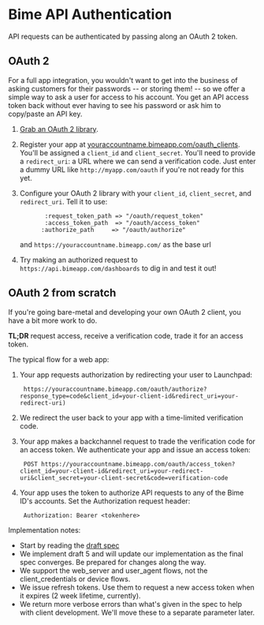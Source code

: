 Bime API Authentication
============================

API requests can be authenticated by passing along an OAuth 2 token.

OAuth 2
-------

For a full app integration, you wouldn't want to get into the business of asking
customers for their passwords -- or storing them! -- so we offer a simple way to
ask a user for access to his account. You get an API access token back without
ever having to see his password or ask him to copy/paste an API key.

1. [Grab an OAuth 2 library](http://oauth.net/code/).
2. Register your app at [youraccountname.bimeapp.com/oauth_clients](https://youraccountname.bimeapp.com/oauth_clients). You'll be assigned a `client_id` and `client_secret`. You'll need to provide a `redirect_uri`: a URL where we can send a verification code. Just enter a dummy URL like `http://myapp.com/oauth` if you're not ready for this yet.
3. Configure your OAuth 2 library with your `client_id`, `client_secret`, and `redirect_uri`. Tell it to use:

              :request_token_path => "/oauth/request_token"
              :access_token_path  => "/oauth/access_token"
      	     :authorize_path     => "/oauth/authorize"
                    
   and `https://youraccountname.bimeapp.com/` as the base url
   
4. Try making an authorized request to `https://api.bimeapp.com/dashboards` to dig in and test it out!


OAuth 2 from scratch
--------------------

If you're going bare-metal and developing your own OAuth 2 client, you have a bit more work to do.

**TL;DR** request access, receive a verification code, trade it for an access token.

The typical flow for a web app:

1. Your app requests authorization by redirecting your user to Launchpad:
        
        https://youraccountname.bimeapp.com/oauth/authorize?response_type=code&client_id=your-client-id&redirect_uri=your-redirect-uri)

3. We redirect the user back to your app with a time-limited verification code.

4. Your app makes a backchannel request to trade the verification code for an access token. We authenticate your app and issue an access token:

        POST https://youraccountname.bimeapp.com/oauth/access_token?client_id=your-client-id&redirect_uri=your-redirect-uri&client_secret=your-client-secret&code=verification-code

5. Your app uses the token to authorize API requests to any of the Bime ID's accounts. Set the Authorization request header:

        Authorization: Bearer <tokenhere>

Implementation notes:

* Start by reading the [draft spec](http://tools.ietf.org/html/draft-ietf-oauth-v2)
* We implement draft 5 and will update our implementation as the final spec converges. Be prepared for changes along the way.
* We support the web_server and user_agent flows, not the client_credentials or device flows.
* We issue refresh tokens. Use them to request a new access token when it expires (2 week lifetime, currently).
* We return more verbose errors than what's given in the spec to help with client development. We'll move these to a separate parameter later.